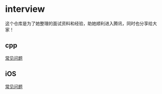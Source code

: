 # interview

这个仓库是为了她整理的面试资料和经验，助她顺利进入腾讯，同时也分享给大家！

## cpp

[常见问题](./cpp.md)

## iOS

[常见问题](./iOS.md)